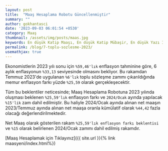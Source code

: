 ```yaml
---
layout: post
title:  "Maaş Hesaplama Robotu Güncellenmiştir"
summary: ""
author: gokhantasci
date: '2023-09-03 06:01:54 +0530'
category: Maaş
thumbnail: /assets/img/posts/maas.jpg
keywords: En düşük Katip Maaşı, En düşük Katip Mübaşir, En düşük Yazı İşleri Müdürü Maaşı, Katip Maaşı, Mübaşir Maaşı, Yazı İşleri Müdürü Maaşı
permalink: /blog/7-toplu-sozlesme-2023/
usemathjax: true
---
```


<p>Ekonomistlerin 2023 yılı sonu için <code class="highlighter-rouge">%59,46'lık</code> enflasyon tahminine göre, 6 aylık enflasyonun <code class="highlighter-rouge">%33,13</code> seviyesinde olmasını bekliyor. Bu rakamdan Temmuz 2023'de uygulanan <code class="highlighter-rouge">%6'lık</code> toplu sözleşme zammı çıkarıldığında memur enflasyon farkı yüzde <code class="highlighter-rouge">%25,59</code> olarak gerçekleşecektir.</p>
  <p>Tüm bu beklentiler neticesinde; Maaş Hesaplama Robotuna 2023 yılında oluşması beklenen <code class="highlighter-rouge">%25,59'lık</code> enflasyon farkı ve <code class="highlighter-rouge">2024/Ocak</code> ayında yapılacak <code class="highlighter-rouge">%15'lik</code> zam dahil edilmiştir. Bu haliyle 2024/Ocak ayında alınan net maaşın 2023/Temmuz ayında alınan net maaşa oranla kümülatif olarak <code class="highlighter-rouge">%44,42</code> fazla olacağı değerlendirilmektedir.</p>
  <p>Net Maaş olarak gösterilen rakam <code class="highlighter-rouge">%25,59'lık enflasyon farkı beklentisi</code> ve <code class="highlighter-rouge">%15</code> olarak belirlenen 2024/Ocak zammı dahil edilmiş rakamdır.</p>


[Maaş Hesaplamak için Tıklayınız]({{ site.url }}{% link maasyeni/index.html%})